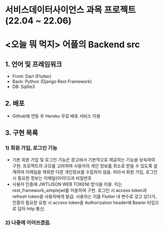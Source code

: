 # 서비스데이터사이언스 과목 프로젝트(22.04 ~ 22.06)
# <오늘 뭐 먹지> 어플의 Backend src

## 1. 언어 및 프레임워크
- Front: Dart (Flutter)
- Back: Python (Django Rest Framework)
- DB: Sqlite3

## 2. 배포
- Github에 연동 후 Heroku 무료 배포 서비스 이용

## 3. 구현 목록
### 1) 회원 가입, 로그인 기능
- 기본 회원 가입 및 로그인 기능은 장고에서 기본적으로 제공하는 기능을 상속하여 구현. 프로젝트의 규모를 고려하여 사용자의 개인 정보를 최소로 받을 수 있도록 설계하여 이메일을 제외한 다른 개인정보를 수집하지 않음. 따라서 회원 가입, 로그인 시 필요한 정보는 이메일(아이디)과 비밀번호
- 사용자 인증에 JWT(JSON WEB TOKEN) 방식을 이용. 이는 rest_framework_simplejwt를 이용하여 구현. 로그인 시 access token과 refresh token을 사용자에게 발급. 사용자는 이를 Flutter 내 변수로 갖고 있다가, 인증이 필요한 요청 시 access token을 Authorization header에 Bearer 타입으로 담아 http 통신.
### 2) 나중에 이어쓰겠음.
